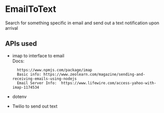 # EmailToText
Search for something specific in email and send out a text notification upon arrival

## APIs used
- imap to interface to email   
    Docs:
    
        https://www.npmjs.com/package/imap  
        Basic info: https://www.zeolearn.com/magazine/sending-and-receiving-emails-using-nodejs
        Email Server Info:  https://www.lifewire.com/access-yahoo-with-imap-1174534
- dotenv
- Twilio to send out text

